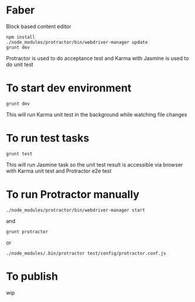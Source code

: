 Faber
=====

Block based content editor


```
npm install
./node_modules/protractor/bin/webdriver-manager update
grunt dev

```

Protractor is used to do acceptance test and Karma with Jasmine is used to do unit test


# To start dev environment

```
grunt dev

```
This will run Karma unit test in the background while watching file changes


# To run test tasks

```
grunt test

```
This will run Jasmine task so the unit test result is accessible via browser with Karma unit test and Protractor e2e test

# To run Protractor manually

```
./node_modules/protractor/bin/webdriver-manager start

```
and

```
grunt protractor

```
or


```
./node_modules/.bin/protractor test/config/protractor.conf.js

```

# To publish

wip
